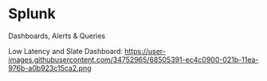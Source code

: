 # Splunk
Dashboards, Alerts &amp; Queries

Low Latency and Slate Dashboard: https://user-images.githubusercontent.com/34752965/68505391-ec4c0900-021b-11ea-976b-a0b923c15ca2.png
